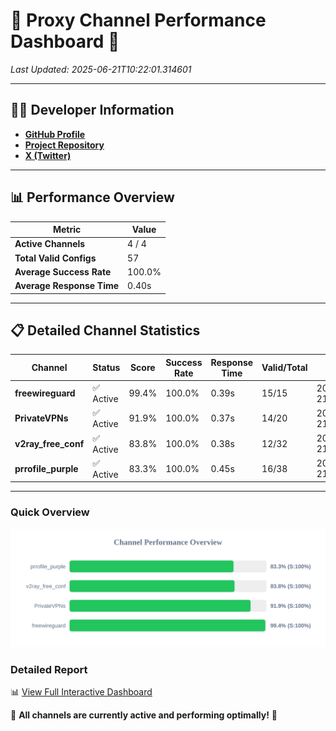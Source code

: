 # 🌟 Proxy Channel Performance Dashboard 🌟

_Last Updated: 2025-06-21T10:22:01.314601_

---

## 👩‍💻 Developer Information

- **[GitHub Profile](https://github.com/4n0nymou3)**  
- **[Project Repository](https://github.com/4n0nymou3/multi-proxy-config-fetcher)**  
- **[X (Twitter)](https://x.com/4n0nymou3)**  

---

## 📊 Performance Overview

| Metric                | Value       |
|-----------------------|-------------|
| **Active Channels**   | 4 / 4       |
| **Total Valid Configs** | 57          |
| **Average Success Rate** | 100.0%      |
| **Average Response Time** | 0.40s       |

---

## 📋 Detailed Channel Statistics

| Channel          | Status     | Score  | Success Rate | Response Time | Valid/Total | Last Success               |
|------------------|------------|--------|--------------|---------------|-------------|----------------------------|
| **freewireguard**  | ✅ Active  | 99.4%  | 100.0% | 0.39s         | 15/15       | 2025-06-21T10:22:01.312731 |
| **PrivateVPNs**  | ✅ Active  | 91.9%  | 100.0% | 0.37s         | 14/20       | 2025-06-21T10:22:00.899674 |
| **v2ray_free_conf**  | ✅ Active  | 83.8%  | 100.0% | 0.38s         | 12/32       | 2025-06-21T10:22:00.497644 |
| **prrofile_purple**  | ✅ Active  | 83.3%  | 100.0% | 0.45s         | 16/38       | 2025-06-21T10:22:00.068852 |

---

### Quick Overview
<div align="center">
  <a href="https://raw.githubusercontent.com/nullluser/NullRepo/refs/heads/main/assets/channel_stats_chart.svg">
    <img src="https://raw.githubusercontent.com/nullluser/NullRepo/refs/heads/main/assets/channel_stats_chart.svg" alt="Source Performance Statistics" width="800">
  </a>
</div>

### Detailed Report
📊 [View Full Interactive Dashboard](https://htmlpreview.github.io/?https://github.com/nullluser/NullRepo/blob/main/assets/performance_report.html)

🎉 **All channels are currently active and performing optimally!** 🎉

